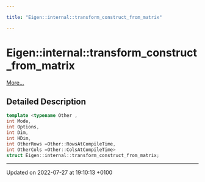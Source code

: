 ```yaml
---

title: "Eigen::internal::transform_construct_from_matrix"

---
```


# Eigen::internal::transform_construct_from_matrix



 [More...](#detailed-description)

## Detailed Description

```cpp
template <typename Other ,
int Mode,
int Options,
int Dim,
int HDim,
int OtherRows =Other::RowsAtCompileTime,
int OtherCols =Other::ColsAtCompileTime>
struct Eigen::internal::transform_construct_from_matrix;
```

-------------------------------

Updated on 2022-07-27 at 19:10:13 +0100